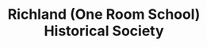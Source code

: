 ---
layout: repo
title: "Richland (One Room School) Historical Society"
id: 14711
permalink: repos/14711/
---